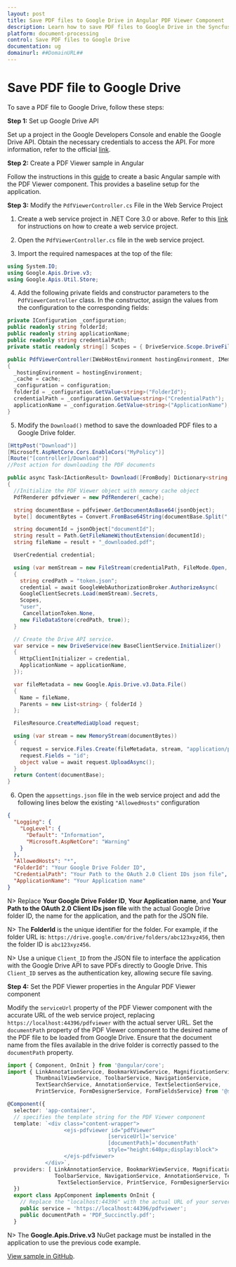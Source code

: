 ```yaml
---
layout: post
title: Save PDF files to Google Drive in Angular PDF Viewer Component | Syncfusion
description: Learn how to save PDF files to Google Drive in the Syncfusion Angular PDF Viewer component of Essential JS 2.
platform: document-processing
control: Save PDF files to Google Drive
documentation: ug
domainurl: ##DomainURL##
---
```


# Save PDF file to Google Drive

To save a PDF file to Google Drive, follow these steps:

**Step 1:** Set up Google Drive API

Set up a project in the Google Developers Console and enable the Google Drive API. Obtain the necessary credentials to access the API. For more information, refer to the official [link](https://developers.google.com/drive/api/guides/enable-sdk).

**Step 2:** Create a PDF Viewer sample in Angular

Follow the instructions in this [guide](https://help.syncfusion.com/document-processing/pdf/pdf-viewer/angular/getting-started) to create a basic Angular sample with the PDF Viewer component. This provides a baseline setup for the application.

**Step 3:** Modify the `PdfViewerController.cs` File in the Web Service Project

1. Create a web service project in .NET Core 3.0 or above. Refer to this [link](https://www.syncfusion.com/kb/11063/how-to-create-pdf-viewer-web-service-in-net-core-3-0-and-above) for instructions on how to create a web service project.

2. Open the `PdfViewerController.cs` file in the web service project.

3. Import the required namespaces at the top of the file:

```csharp
using System.IO;
using Google.Apis.Drive.v3;
using Google.Apis.Util.Store;
```

4. Add the following private fields and constructor parameters to the `PdfViewerController` class. In the constructor, assign the values from the configuration to the corresponding fields:

```csharp
private IConfiguration _configuration;
public readonly string folderId;
public readonly string applicationName;
public readonly string credentialPath;
private static readonly string[] Scopes = { DriveService.Scope.DriveFile, DriveService.Scope.DriveReadonly};

public PdfViewerController(IWebHostEnvironment hostingEnvironment, IMemoryCache cache, IConfiguration configuration)
{
  _hostingEnvironment = hostingEnvironment;
  _cache = cache;
  _configuration = configuration;
  folderId = _configuration.GetValue<string>("FolderId");
  credentialPath = _configuration.GetValue<string>("CredentialPath");
  applicationName = _configuration.GetValue<string>("ApplicationName");
}
```

5. Modify the `Download()` method to save the downloaded PDF files to a Google Drive folder.

```csharp
[HttpPost("Download")]
[Microsoft.AspNetCore.Cors.EnableCors("MyPolicy")]
[Route("[controller]/Download")]
//Post action for downloading the PDF documents

public async Task<IActionResult> Download([FromBody] Dictionary<string, string> jsonObject)
{
  //Initialize the PDF Viewer object with memory cache object
  PdfRenderer pdfviewer = new PdfRenderer(_cache);

  string documentBase = pdfviewer.GetDocumentAsBase64(jsonObject);
  byte[] documentBytes = Convert.FromBase64String(documentBase.Split(",")[1]);

  string documentId = jsonObject["documentId"];
  string result = Path.GetFileNameWithoutExtension(documentId);
  string fileName = result + "_downloaded.pdf";

  UserCredential credential;

  using (var memStream = new FileStream(credentialPath, FileMode.Open, FileAccess.Read))
  {
    string credPath = "token.json";
    credential = await GoogleWebAuthorizationBroker.AuthorizeAsync(
    GoogleClientSecrets.Load(memStream).Secrets,
    Scopes,
    "user",
     CancellationToken.None,
    new FileDataStore(credPath, true));
  }

  // Create the Drive API service.
  var service = new DriveService(new BaseClientService.Initializer()
  {
    HttpClientInitializer = credential,
    ApplicationName = applicationName,
  });

  var fileMetadata = new Google.Apis.Drive.v3.Data.File()
  {
    Name = fileName,
    Parents = new List<string> { folderId }
  };

  FilesResource.CreateMediaUpload request;

  using (var stream = new MemoryStream(documentBytes))
  {
    request = service.Files.Create(fileMetadata, stream, "application/pdf");
    request.Fields = "id";
    object value = await request.UploadAsync();
  }
  return Content(documentBase);
}
```

6. Open the `appsettings.json` file in the web service project and add the following lines below the existing `"AllowedHosts"` configuration

```json
{
  "Logging": {
    "LogLevel": {
      "Default": "Information",
      "Microsoft.AspNetCore": "Warning"
    }
  },
  "AllowedHosts": "*",
  "FolderId": "Your Google Drive Folder ID",
  "CredentialPath": "Your Path to the OAuth 2.0 Client IDs json file",
  "ApplicationName": "Your Application name"
}
```

N> Replace **Your Google Drive Folder ID**, **Your Application name**, and **Your Path to the OAuth 2.0 Client IDs json file** with the actual Google Drive folder ID, the name for the application, and the path for the JSON file.

N> The **FolderId** is the unique identifier for the folder. For example, if the folder URL is: `https://drive.google.com/drive/folders/abc123xyz456`, then the folder ID is `abc123xyz456`.

N> Use a unique `Client_ID` from the JSON file to interface the application with the Google Drive API to save PDFs directly to Google Drive. This `Client_ID` serves as the authentication key, allowing secure file saving.

**Step 4:** Set the PDF Viewer properties in the Angular PDF Viewer component

Modify the `serviceUrl` property of the PDF Viewer component with the accurate URL of the web service project, replacing `https://localhost:44396/pdfviewer` with the actual server URL. Set the `documentPath` property of the PDF Viewer component to the desired name of the PDF file to be loaded from Google Drive. Ensure that the document name from the files available in the drive folder is correctly passed to the `documentPath` property.

```typescript
import { Component, OnInit } from '@angular/core';
import { LinkAnnotationService, BookmarkViewService, MagnificationService,
         ThumbnailViewService, ToolbarService, NavigationService,
         TextSearchService, AnnotationService, TextSelectionService,
         PrintService, FormDesignerService, FormFieldsService} from '@syncfusion/ej2-angular-pdfviewer';

@Component({
  selector: 'app-container',
  // specifies the template string for the PDF Viewer component
  template: `<div class="content-wrapper">
                  <ejs-pdfviewer id="pdfViewer"
                                [serviceUrl]='service'
                                [documentPath]='documentPath'
                                style="height:640px;display:block">
                  </ejs-pdfviewer>
            </div>`,
  providers: [ LinkAnnotationService, BookmarkViewService, MagnificationService,ThumbnailViewService,
               ToolbarService, NavigationService, AnnotationService, TextSearchService,
                TextSelectionService, PrintService, FormDesignerService, FormFieldsService]
  })
  export class AppComponent implements OnInit {
    // Replace the "localhost:44396" with the actual URL of your server
    public service = 'https://localhost:44396/pdfviewer';
    public documentPath = 'PDF_Succinctly.pdf';
  }
```

N> The **Google.Apis.Drive.v3** NuGet package must be installed in the application to use the previous code example.

[View sample in GitHub](https://github.com/SyncfusionExamples/open-save-pdf-documents-in-google-drive).